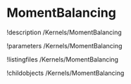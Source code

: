 <!-- MOOSE Documentation Stub: Remove this when content is added. -->

# MomentBalancing
!description /Kernels/MomentBalancing

!parameters /Kernels/MomentBalancing

!listingfiles /Kernels/MomentBalancing

!childobjects /Kernels/MomentBalancing
